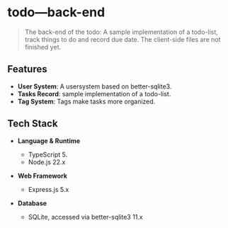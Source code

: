 # todo—back-end

> The back-end of the todo: A sample implementation of a todo-list, track things to do and record due date. 
> The client-side files are not finished yet.

## Features
- **User System**: A usersystem based on better-sqlite3.
- **Tasks Record**: sample implementation of a todo-list.
- **Tag System**: Tags make tasks more organized.

## Tech Stack
- **Language & Runtime**  
  - TypeScript 5.
  - Node.js 22.x

- **Web Framework**  
  - Express.js 5.x

- **Database**  
  - SQLite, accessed via better-sqlite3 11.x